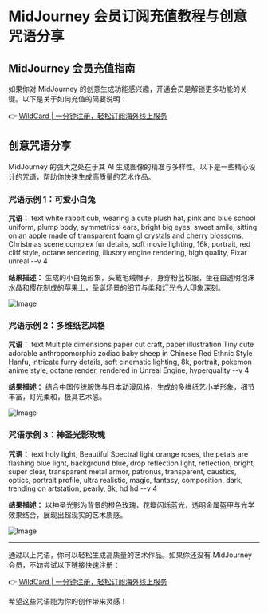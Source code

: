 # MidJourney 会员订阅充值教程与创意咒语分享

## MidJourney 会员充值指南

如果你对 MidJourney 的创意生成功能感兴趣，开通会员是解锁更多功能的关键。以下是关于如何充值的简要说明：

👉 [WildCard | 一分钟注册，轻松订阅海外线上服务](https://bbtdd.com/WildCard)

## 创意咒语分享

MidJourney 的强大之处在于其 AI 生成图像的精准与多样性。以下是一些精心设计的咒语，帮助你快速生成高质量的艺术作品。

### 咒语示例 1：可爱小白兔

**咒语：**
text
white rabbit cub, wearing a cute plush hat, pink and blue school uniform, plump body, symmetrical ears, bright big eyes, sweet smile, sitting on an apple made of transparent foam gl crystals and cherry blossoms, Christmas scene complex fur details, soft movie lighting, 16k, portrait, red cliff style, octane rendering, illusory engine rendering, high quality, Pixar unreal --v 4


**结果描述：**
生成的小白兔形象，头戴毛绒帽子，身穿粉蓝校服，坐在由透明泡沫水晶和樱花制成的苹果上，圣诞场景的细节与柔和灯光令人印象深刻。

![Image](https://bbtdd.com/img/7907750561.webp)

### 咒语示例 2：多维纸艺风格

**咒语：**
text
Multiple dimensions paper cut craft, paper illustration Tiny cute adorable anthropomorphic zodiac baby sheep in Chinese Red Ethnic Style Hanfu, intricate furry details, soft cinematic lighting, 8k, portrait, pokemon anime style, octane render, rendered in Unreal Engine, hyperquality --v 4


**结果描述：**
结合中国传统服饰与日本动漫风格，生成的多维纸艺小羊形象，细节丰富，灯光柔和，极具艺术感。

![Image](https://bbtdd.com/img/86437057470276.webp)

### 咒语示例 3：神圣光影玫瑰

**咒语：**
text
holy light, Beautiful Spectral light orange roses, the petals are flashing blue light, background blue, drop reflection light, reflection, bright, super clear, transparent metal armor, patronus, transparent, caustics, optics, portrait profile, ultra realistic, magic, fantasy, composition, dark, trending on artstation, pearly, 8k, hd hd --v 4


**结果描述：**
以神圣光影为背景的橙色玫瑰，花瓣闪烁蓝光，透明金属盔甲与光学效果结合，展现出超现实的艺术质感。

![Image](https://bbtdd.com/img/56368495.webp)

---

通过以上咒语，你可以轻松生成高质量的艺术作品。如果你还没有 MidJourney 会员，不妨尝试以下链接快速注册：

👉 [WildCard | 一分钟注册，轻松订阅海外线上服务](https://bbtdd.com/WildCard)

希望这些咒语能为你的创作带来灵感！